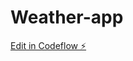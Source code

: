 # Weather-app

[Edit in Codeflow ⚡️](https://stackblitz.com/~/github.com/SomsubhroChakraborty/Weather-app)